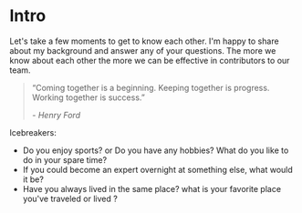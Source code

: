 # Intro
Let's take a few moments to get to know each other. I'm happy to share about my background and answer any of your questions. The more we know about each other the more we can be effective in contributors to our team.  

> “Coming together is a beginning. Keeping together is progress. Working together is success.”
> 
> -<cite> Henry Ford </cite>

Icebreakers:
- Do you enjoy sports? or Do you have any hobbies? What do you like to do in your spare time?
- If you could become an expert overnight at something else, what would it be?
- Have you always lived in the same place? what is your favorite place you've traveled or lived ? 
